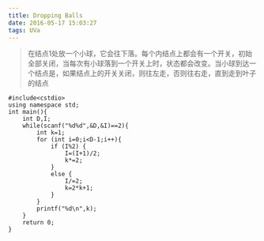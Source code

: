 ```yaml
---
title: Dropping Balls
date: 2016-05-17 15:03:27
tags: UVa
---
```

> 在结点1处放一个小球，它会往下落。每个内结点上都会有一个开关，初始全部关闭，当每次有小球落到一个开关上时，状态都会改变。当小球到达一个结点是，如果结点上的开关关闭，则往左走，否则往右走，直到走到叶子的结点

<!--more-->

```
#include<cstdio>
using namespace std;
int main(){
    int D,I;
    while(scanf("%d%d",&D,&I)==2){
        int k=1;
        for (int i=0;i<D-1;i++){
            if (I%2) {
                I=(I+1)/2;
                k*=2;
            }
            else {
                I/=2;
                k=2*k+1;
            }
        }
        printf("%d\n",k);
    }
    return 0;
}
```

